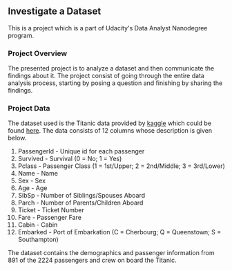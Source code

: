 ## Investigate a Dataset
This is a project which is a part of Udacity's Data Analyst Nanodegree program.

### Project Overview
The presented project is to analyze a dataset and then communicate the findings about it. The project consist of going through the entire data analysis process, starting by posing a question and finishing by sharing the findings.

### Project Data
The dataset used is the Titanic data provided by [kaggle](https://www.kaggle.com) which could be found [here](https://www.kaggle.com/c/titanic/download/train.csv). The data consists of 12 columns whose description is given below.

1. PassengerId - Unique id for each passenger
1. Survived - Survival (0 = No; 1 = Yes)
1. Pclass - Passenger Class (1 = 1st/Upper; 2 = 2nd/Middle; 3 = 3rd/Lower)
1. Name - Name
1. Sex - Sex
1. Age - Age
1. SibSp - Number of Siblings/Spouses Aboard
1. Parch - Number of Parents/Children Aboard
1. Ticket - Ticket Number
1. Fare - Passenger Fare
1. Cabin - Cabin
1. Embarked - Port of Embarkation (C = Cherbourg; Q = Queenstown; S = Southampton)

The dataset contains the demographics and passenger information from 891 of the 2224 passengers and crew on board the Titanic.
